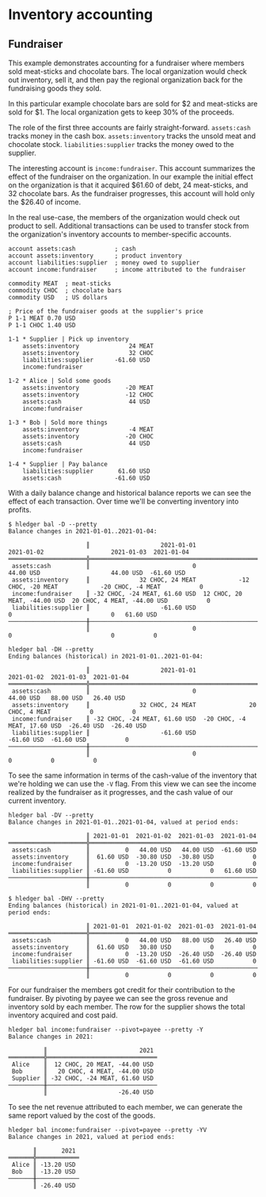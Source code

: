 # Inventory accounting

## Fundraiser

This example demonstrates accounting for a fundraiser where members sold
meat-sticks and chocolate bars. The local organization would check out
inventory, sell it, and then pay the regional organization back for the
fundraising goods they sold.

In this particular example chocolate bars are sold for $2 and meat-sticks
are sold for $1. The local organization gets to keep 30% of the proceeds.

The role of the first three accounts are fairly straight-forward.
`assets:cash` tracks money in the cash box. `assets:inventory` tracks 
the unsold meat and chocolate stock. `liabilities:supplier` tracks
the money owed to the supplier.

The interesting account is `income:fundraiser`. This account summarizes
the effect of the fundraiser on the organization. In our example the
initial effect on the organization is that it acquired $61.60 of debt,
24 meat-sticks, and 32 chocolate bars. As the fundraiser progresses, this
account will hold only the $26.40 of income.

In the real use-case, the members of the organization would check out
product to sell. Additional transactions can be used to transfer stock
from the organization's inventory accounts to member-specific accounts.

```journal
account assets:cash           ; cash
account assets:inventory      ; product inventory
account liabilities:supplier  ; money owed to supplier
account income:fundraiser     ; income attributed to the fundraiser

commodity MEAT  ; meat-sticks
commodity CHOC  ; chocolate bars
commodity USD   ; US dollars

; Price of the fundraiser goods at the supplier's price
P 1-1 MEAT 0.70 USD
P 1-1 CHOC 1.40 USD

1-1 * Supplier | Pick up inventory
    assets:inventory              24 MEAT
    assets:inventory              32 CHOC
    liabilities:supplier      -61.60 USD
    income:fundraiser

1-2 * Alice | Sold some goods
    assets:inventory             -20 MEAT
    assets:inventory             -12 CHOC
    assets:cash                   44 USD
    income:fundraiser

1-3 * Bob | Sold more things
    assets:inventory              -4 MEAT
    assets:inventory             -20 CHOC
    assets:cash                   44 USD
    income:fundraiser

1-4 * Supplier | Pay balance
    liabilities:supplier       61.60 USD
    assets:cash               -61.60 USD
```

With a daily balance change and historical balance reports we can see the
effect of each transaction. Over time we'll be converting inventory into
profits.

```
$ hledger bal -D --pretty
Balance changes in 2021-01-01..2021-01-04:

                      ║                    2021-01-01                    2021-01-02                   2021-01-03  2021-01-04
══════════════════════╬══════════════════════════════════════════════════════════════════════════════════════════════════════
 assets:cash          ║                             0                     44.00 USD                    44.00 USD  -61.60 USD
 assets:inventory     ║              32 CHOC, 24 MEAT            -12 CHOC, -20 MEAT            -20 CHOC, -4 MEAT           0
 income:fundraiser    ║ -32 CHOC, -24 MEAT, 61.60 USD  12 CHOC, 20 MEAT, -44.00 USD  20 CHOC, 4 MEAT, -44.00 USD           0
 liabilities:supplier ║                    -61.60 USD                             0                            0   61.60 USD
──────────────────────╫──────────────────────────────────────────────────────────────────────────────────────────────────────
                      ║                             0                             0                            0           0

hledger bal -DH --pretty
Ending balances (historical) in 2021-01-01..2021-01-04:

                      ║                    2021-01-01                    2021-01-02  2021-01-03  2021-01-04
══════════════════════╬═════════════════════════════════════════════════════════════════════════════════════
 assets:cash          ║                             0                     44.00 USD   88.00 USD   26.40 USD
 assets:inventory     ║              32 CHOC, 24 MEAT               20 CHOC, 4 MEAT           0           0
 income:fundraiser    ║ -32 CHOC, -24 MEAT, 61.60 USD  -20 CHOC, -4 MEAT, 17.60 USD  -26.40 USD  -26.40 USD
 liabilities:supplier ║                    -61.60 USD                    -61.60 USD  -61.60 USD           0
──────────────────────╫─────────────────────────────────────────────────────────────────────────────────────
                      ║                             0                             0           0           0                  
```

To see the same information in terms of the cash-value of the inventory
that we're holding we can use the `-V` flag.  From this view we can see the
income realized by the fundraiser as it progresses, and the cash value
of our current inventory.

```shell
hledger bal -DV --pretty
Balance changes in 2021-01-01..2021-01-04, valued at period ends:

                      ║ 2021-01-01  2021-01-02  2021-01-03  2021-01-04
══════════════════════╬════════════════════════════════════════════════
 assets:cash          ║          0   44.00 USD   44.00 USD  -61.60 USD
 assets:inventory     ║  61.60 USD  -30.80 USD  -30.80 USD           0
 income:fundraiser    ║          0  -13.20 USD  -13.20 USD           0
 liabilities:supplier ║ -61.60 USD           0           0   61.60 USD
──────────────────────╫────────────────────────────────────────────────
                      ║          0           0           0           0

$ hledger bal -DHV --pretty
Ending balances (historical) in 2021-01-01..2021-01-04, valued at period ends:

                      ║ 2021-01-01  2021-01-02  2021-01-03  2021-01-04
══════════════════════╬════════════════════════════════════════════════
 assets:cash          ║          0   44.00 USD   88.00 USD   26.40 USD
 assets:inventory     ║  61.60 USD   30.80 USD           0           0
 income:fundraiser    ║          0  -13.20 USD  -26.40 USD  -26.40 USD
 liabilities:supplier ║ -61.60 USD  -61.60 USD  -61.60 USD           0
──────────────────────╫────────────────────────────────────────────────
                      ║          0           0           0           0
```

For our fundraiser the members got credit for their contribution to the
fundraiser. By pivoting by payee we can see the gross revenue and inventory
sold by each member. The row for the supplier shows the total inventory
acquired and cost paid.

```shell
hledger bal income:fundraiser --pivot=payee --pretty -Y
Balance changes in 2021:

          ║                          2021
══════════╬═══════════════════════════════
 Alice    ║  12 CHOC, 20 MEAT, -44.00 USD
 Bob      ║   20 CHOC, 4 MEAT, -44.00 USD
 Supplier ║ -32 CHOC, -24 MEAT, 61.60 USD
──────────╫───────────────────────────────
          ║                    -26.40 USD
```

To see the net revenue attributed to each member, we can generate the same
report valued by the cost of the goods.

```shell
hledger bal income:fundraiser --pivot=payee --pretty -YV
Balance changes in 2021, valued at period ends:

       ║       2021
═══════╬════════════
 Alice ║ -13.20 USD
 Bob   ║ -13.20 USD
───────╫────────────
       ║ -26.40 USD
```
